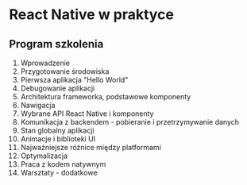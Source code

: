 # React Native w praktyce

## Program szkolenia

1. Wprowadzenie
1. Przygotowanie środowiska
1. Pierwsza aplikacja  "Hello World"
1. Debugowanie aplikacji
1. Architektura frameworka, podstawowe komponenty
1. Nawigacja
1. Wybrane API React Native i komponenty
1. Komunikacja z backendem - pobieranie i przetrzymywanie danych
1. Stan globalny aplikacji
1. Animacje i biblioteki UI
1. Najważniejsze różnice między platformami
1. Optymalizacja
1. Praca z kodem natywnym
1. Warsztaty - dodatkowe